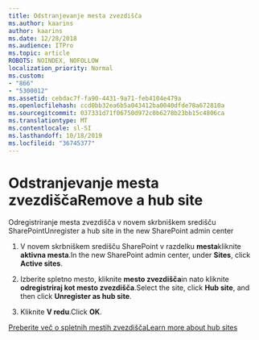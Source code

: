 ```yaml
---
title: Odstranjevanje mesta zvezdišča
ms.author: kaarins
author: kaarins
ms.date: 12/28/2018
ms.audience: ITPro
ms.topic: article
ROBOTS: NOINDEX, NOFOLLOW
localization_priority: Normal
ms.custom:
- "866"
- "5300012"
ms.assetid: cebdac7f-fa90-4431-9a71-feb4104e479a
ms.openlocfilehash: ccd0bb32ea6b5a043412ba0040dfde78a672810a
ms.sourcegitcommit: 037331d71f06750d972c0b6278b23bb15c4806ca
ms.translationtype: MT
ms.contentlocale: sl-SI
ms.lasthandoff: 10/18/2019
ms.locfileid: "36745377"
---
```

# <a name="remove-a-hub-site"></a><span data-ttu-id="8eaa5-102">Odstranjevanje mesta zvezdišča</span><span class="sxs-lookup"><span data-stu-id="8eaa5-102">Remove a hub site</span></span>

<span data-ttu-id="8eaa5-103">Odregistriranje mesta zvezdišča v novem skrbniškem središču SharePoint</span><span class="sxs-lookup"><span data-stu-id="8eaa5-103">Unregister a hub site in the new SharePoint admin center</span></span>
  
1. <span data-ttu-id="8eaa5-104">V novem skrbniškem središču SharePoint v razdelku **mesta**kliknite **aktivna mesta**.</span><span class="sxs-lookup"><span data-stu-id="8eaa5-104">In the new SharePoint admin center, under **Sites**, click **Active sites**.</span></span>

2. <span data-ttu-id="8eaa5-105">Izberite spletno mesto, kliknite **mesto zvezdišča**in nato kliknite **odregistriraj kot mesto zvezdišča**.</span><span class="sxs-lookup"><span data-stu-id="8eaa5-105">Select the site, click **Hub site**, and then click **Unregister as hub site**.</span></span>

3. <span data-ttu-id="8eaa5-106">Kliknite **V redu**.</span><span class="sxs-lookup"><span data-stu-id="8eaa5-106">Click **OK**.</span></span>

[<span data-ttu-id="8eaa5-107">Preberite več o spletnih mestih zvezdišča</span><span class="sxs-lookup"><span data-stu-id="8eaa5-107">Learn more about hub sites</span></span>](https://support.office.com/article/what-is-a-sharepoint-hub-site-fe26ae84-14b7-45b6-a6d1-948b3966427f)
  